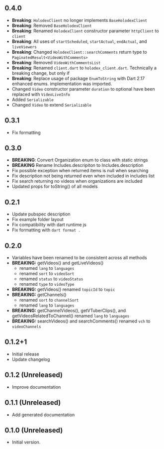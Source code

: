 <!-- markdownlint-disable MD041 -->

## 0.4.0

- **Breaking**: `HolodexClient` no longer implements `BaseHolodexClient`
- **Breaking**: Removed `BaseHolodexClient`
- **Breaking**: Renamed `HolodexClient` constructor parameter `httpClient` to `client`
- **Breaking**: All uses of `startScheduled`, `startActual`, `endActual`, and `liveViewers`
- **Breaking**: Changed `HolodexClient::searchComments` return type to `PaginatedResult<VideoWithComments>`
- **Breaking**: Removed `VideoWithCommentsList`
- **Breaking**: Renamed `client.dart` to `holodex_client.dart`. Technically a breaking change, but only if
- **Breaking**: Replace usage of package `EnumToString` with Dart 2.17 enhanced enums.
implementation was imported.
- Changed `Video` constructor parameter `duration` to optional
have been replaced with `VideoLiveInfo`
- Added `Serializable`
- Changed `Video` to extend `Serializable`

## 0.3.1

- Fix formatting

## 0.3.0

- **BREAKING**: Convert Organization enum to class with static strings
- **BREAKING** Rename Includes.descripiton to Includes.description
- Fix possible exception when returned items is null when searching
- Fix description not being returned even when included in includes list
- Fix search returning no videos when organizations are included
- Updated props for toString() of all models

## 0.2.1

- Update pubspec description
- Fix example folder layout
- Fix compatibility with dart runtime js
- Fix formatting with `dart format .`

## 0.2.0

- Variables have been renamed to be consistent across all methods
- **BREAKING:** getVideos() and getLiveVideos()
  - renamed `lang` to `languages`
  - renamed `sort` to `videoSort`
  - renamed `status` to `videoStatus`
  - renamed `type` to `videoType`
- **BREAKING:** getVideos() renamed `topicId` to `topic`
- **BREAKING:** getChannels()
  - renamed `sort` to `channelSort`
  - renamed `lang` to `languages`
- **BREAKING:** getChannelVideos(), getVTuberClips(), and getVideosRelatedToChannel() renamed `lang` to `languages`
- **BREAKING:** searchVideos() and searchComments() renamed `vch` to `videoChannels`

## 0.1.2+1

- Initial release
- Update changelog

## 0.1.2 (Unreleased)

- Improve documentation

## 0.1.1 (Unreleased)

- Add generated documentation

## 0.1.0 (Unreleased)

- Initial version.
